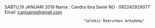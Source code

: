 SABTU,19 JANUARI 2019
    Nama : Candra Ibra Sanie
    NO : 082242929077
    Email :canisanie@gmail.com


                                        "Seleksi Rekrutmen Arkademy" 
